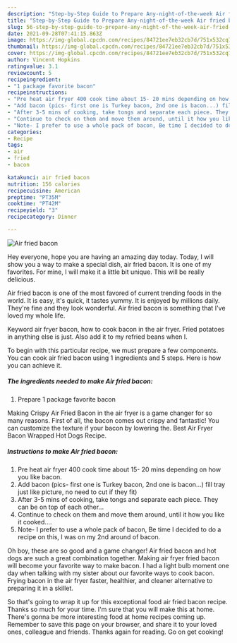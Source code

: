 ```yaml
---
description: "Step-by-Step Guide to Prepare Any-night-of-the-week Air fried bacon"
title: "Step-by-Step Guide to Prepare Any-night-of-the-week Air fried bacon"
slug: 56-step-by-step-guide-to-prepare-any-night-of-the-week-air-fried-bacon
date: 2021-09-28T07:41:15.863Z
image: https://img-global.cpcdn.com/recipes/84721ee7eb32cb7d/751x532cq70/air-fried-bacon-recipe-main-photo.jpg
thumbnail: https://img-global.cpcdn.com/recipes/84721ee7eb32cb7d/751x532cq70/air-fried-bacon-recipe-main-photo.jpg
cover: https://img-global.cpcdn.com/recipes/84721ee7eb32cb7d/751x532cq70/air-fried-bacon-recipe-main-photo.jpg
author: Vincent Hopkins
ratingvalue: 3.1
reviewcount: 5
recipeingredient:
- "1 package favorite bacon"
recipeinstructions:
- "Pre heat air fryer 400 cook time about 15- 20 mins depending on how you like bacon."
- "Add bacon (pics- first one is Turkey bacon, 2nd one is bacon...) fill tray just like picture, no need to cut if they fit)"
- "After 3-5 mins of cooking, take tongs and separate each piece. They can be on top of each other..."
- "Continue to check on them and move them around, until it how you like it cooked...."
- "Note- I prefer to use a whole pack of bacon, Be time I decided to do a recipe on this, I was on my 2nd around of bacon."
categories:
- Recipe
tags:
- air
- fried
- bacon

katakunci: air fried bacon 
nutrition: 156 calories
recipecuisine: American
preptime: "PT35M"
cooktime: "PT42M"
recipeyield: "3"
recipecategory: Dinner

---
```



![Air fried bacon](https://img-global.cpcdn.com/recipes/84721ee7eb32cb7d/751x532cq70/air-fried-bacon-recipe-main-photo.jpg)

Hey everyone, hope you are having an amazing day today. Today, I will show you a way to make a special dish, air fried bacon. It is one of my favorites. For mine, I will make it a little bit unique. This will be really delicious.

Air fried bacon is one of the most favored of current trending foods in the world. It is easy, it's quick, it tastes yummy. It is enjoyed by millions daily. They're fine and they look wonderful. Air fried bacon is something that I've loved my whole life.

Keyword air fryer bacon, how to cook bacon in the air fryer. Fried potatoes in anything else is just. Also add it to my refried beans when I.


To begin with this particular recipe, we must prepare a few components. You can cook air fried bacon using 1 ingredients and 5 steps. Here is how you can achieve it.

<!--inarticleads1-->

##### The ingredients needed to make Air fried bacon:

1. Prepare 1 package favorite bacon


Making Crispy Air Fried Bacon in the air fryer is a game changer for so many reasons. First of all, the bacon comes out crispy and fantastic! You can customize the texture if your bacon by lowering the. Best Air Fryer Bacon Wrapped Hot Dogs Recipe. 

<!--inarticleads2-->

##### Instructions to make Air fried bacon:

1. Pre heat air fryer 400 cook time about 15- 20 mins depending on how you like bacon.
1. Add bacon (pics- first one is Turkey bacon, 2nd one is bacon...) fill tray just like picture, no need to cut if they fit)
1. After 3-5 mins of cooking, take tongs and separate each piece. They can be on top of each other...
1. Continue to check on them and move them around, until it how you like it cooked....
1. Note- I prefer to use a whole pack of bacon, Be time I decided to do a recipe on this, I was on my 2nd around of bacon.


Oh boy, these are so good and a game changer! Air fried bacon and hot dogs are such a great combination together. Making air fryer fried bacon will become your favorite way to make bacon. I had a light bulb moment one day when talking with my sister about our favorite ways to cook bacon. Frying bacon in the air fryer faster, healthier, and cleaner alternative to preparing it in a skillet. 

So that's going to wrap it up for this exceptional food air fried bacon recipe. Thanks so much for your time. I'm sure that you will make this at home. There's gonna be more interesting food at home recipes coming up. Remember to save this page on your browser, and share it to your loved ones, colleague and friends. Thanks again for reading. Go on get cooking!
